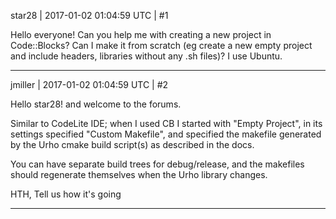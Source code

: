 star28 | 2017-01-02 01:04:59 UTC | #1

Hello everyone!
Can you help me with creating a new project in Code::Blocks? Can I make it from scratch (eg create a new empty project and include headers, libraries without any .sh files)? I use Ubuntu.

-------------------------

jmiller | 2017-01-02 01:04:59 UTC | #2

Hello star28! and welcome to the forums.

Similar to CodeLite IDE; when I used CB I started with "Empty Project", in its settings specified "Custom Makefile", and specified the makefile generated by the Urho cmake build script(s) as described in the docs.

You can have separate build trees for debug/release, and the makefiles should regenerate themselves when the Urho library changes.

HTH, Tell us how it's going

-------------------------

